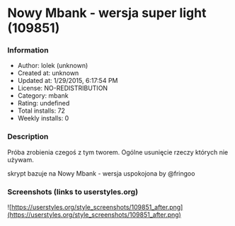 # Nowy Mbank - wersja super light (109851)

### Information
- Author: lolek (unknown)
- Created at: unknown
- Updated at: 1/29/2015, 6:17:54 PM
- License: NO-REDISTRIBUTION
- Category: mbank
- Rating: undefined
- Total installs: 72
- Weekly installs: 0


### Description
Próba zrobienia czegoś z tym tworem. 
Ogólne usunięcie rzeczy których nie używam. 

skrypt bazuje na Nowy Mbank - wersja uspokojona by @fringoo


### Screenshots (links to userstyles.org)
![https://userstyles.org/style_screenshots/109851_after.png](https://userstyles.org/style_screenshots/109851_after.png)


